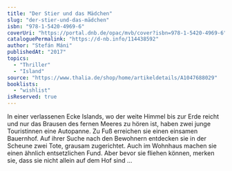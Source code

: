 ```yaml
---
title: "Der Stier und das Mädchen"
slug: "der-stier-und-das-mädchen"
isbn: "978-1-5420-4969-6"
coverUri: "https://portal.dnb.de/opac/mvb/cover?isbn=978-1-5420-4969-6"
cataloguePermalink: "https://d-nb.info/114438592"
author: "Stefán Máni"
publishedAt: "2017"
topics:
  - "Thriller"
  - "Island"
source: "https://www.thalia.de/shop/home/artikeldetails/A1047688029"
booklists:
  - "wishlist"
isReserved: true
---
```

In einer verlassenen Ecke Islands, wo der weite Himmel bis zur Erde reicht und 
nur das Brausen des fernen Meeres zu hören ist, haben zwei junge Touristinnen 
eine Autopanne. Zu Fuß erreichen sie einen einsamen Bauernhof. Auf ihrer Suche 
nach den Bewohnern entdecken sie in der Scheune zwei Tote, grausam zugerichtet. 
Auch im Wohnhaus machen sie einen ähnlich entsetzlichen Fund. Aber bevor sie 
fliehen können, merken sie, dass sie nicht allein auf dem Hof sind …